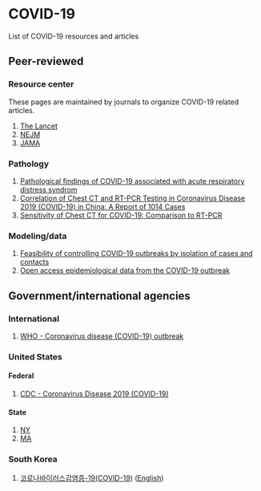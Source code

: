 # COVID-19
List of COVID-19 resources and articles

## Peer-reviewed
### Resource center
These pages are maintained by journals to organize COVID-19 related articles.
1. [The Lancet](https://www.thelancet.com/coronavirus)  
2. [NEJM](https://www.nejm.org/coronavirus)  
3. [JAMA](https://jamanetwork.com/journals/jama/pages/coronavirus-alert)

### Pathology
1. [Pathological findings of COVID-19 associated with acute respiratory distress syndrom](https://www.thelancet.com/journals/lanres/article/PIIS2213-2600(20)30076-X/)
2. [Correlation of Chest CT and RT-PCR Testing in Coronavirus Disease 2019 (COVID-19) in China: A Report of 1014 Cases](https://pubs.rsna.org/doi/10.1148/radiol.2020200642)
3. [Sensitivity of Chest CT for COVID-19: Comparison to RT-PCR](https://pubs.rsna.org/doi/10.1148/radiol.2020200432)

### Modeling/data
1. [Feasibility of controlling COVID-19 outbreaks by isolation of cases and contacts](https://www.thelancet.com/journals/langlo/article/PIIS2214-109X(20)30074-7/)  
2. [Open access epidemiological data from the COVID-19 outbreak](https://www.thelancet.com/journals/laninf/article/PIIS1473-3099(20)30119-5/)

## Government/international agencies
### International
1. [WHO - Coronavirus disease (COVID-19) outbreak](https://www.health.ny.gov/diseases/communicable/coronavirus/)
### United States
#### Federal
1. [CDC - Coronavirus Disease 2019 (COVID-19)](https://www.cdc.gov/coronavirus/2019-ncov/index.html)
#### State
1. [NY](https://www.health.ny.gov/diseases/communicable/coronavirus/)
2. [MA](https://www.mass.gov/resource/information-on-the-outbreak-of-coronavirus-disease-2019-covid-19)
### South Korea
1. [코로나바이러스감염증-19(COVID-19)](http://ncov.mohw.go.kr/index_main.jsp) ([English](https://jamanetwork.com/journals/jama/fullarticle/2762130))
